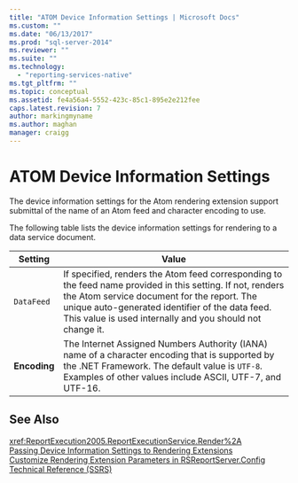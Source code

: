 ```yaml
---
title: "ATOM Device Information Settings | Microsoft Docs"
ms.custom: ""
ms.date: "06/13/2017"
ms.prod: "sql-server-2014"
ms.reviewer: ""
ms.suite: ""
ms.technology: 
  - "reporting-services-native"
ms.tgt_pltfrm: ""
ms.topic: conceptual
ms.assetid: fe4a56a4-5552-423c-85c1-895e2e212fee
caps.latest.revision: 7
author: markingmyname
ms.author: maghan
manager: craigg
---
```

# ATOM Device Information Settings
  The device information settings for the Atom rendering extension support submittal of the name of an Atom feed and character encoding to use.  
  
 The following table lists the device information settings for rendering to a data service document.  
  
|Setting|Value|  
|-------------|-----------|  
|`DataFeed`|If specified, renders the Atom feed corresponding to the feed name provided in this setting. If not, renders the Atom service document for the report. The unique auto-generated identifier of the data feed. This  value is used internally and you should not change it.|  
|**Encoding**|The Internet Assigned Numbers Authority (IANA) name of a character encoding that is supported by the .NET Framework. The default value is `UTF-8`. Examples of other values include ASCII, UTF-7, and UTF-16.|  
  
## See Also  
 <xref:ReportExecution2005.ReportExecutionService.Render%2A>   
 [Passing Device Information Settings to Rendering Extensions](report-server-web-service/net-framework/passing-device-information-settings-to-rendering-extensions.md)   
 [Customize Rendering Extension Parameters in RSReportServer.Config](customize-rendering-extension-parameters-in-rsreportserver-config.md)   
 [Technical Reference &#40;SSRS&#41;](../../2014/reporting-services/technical-reference-ssrs.md)  
  
  
